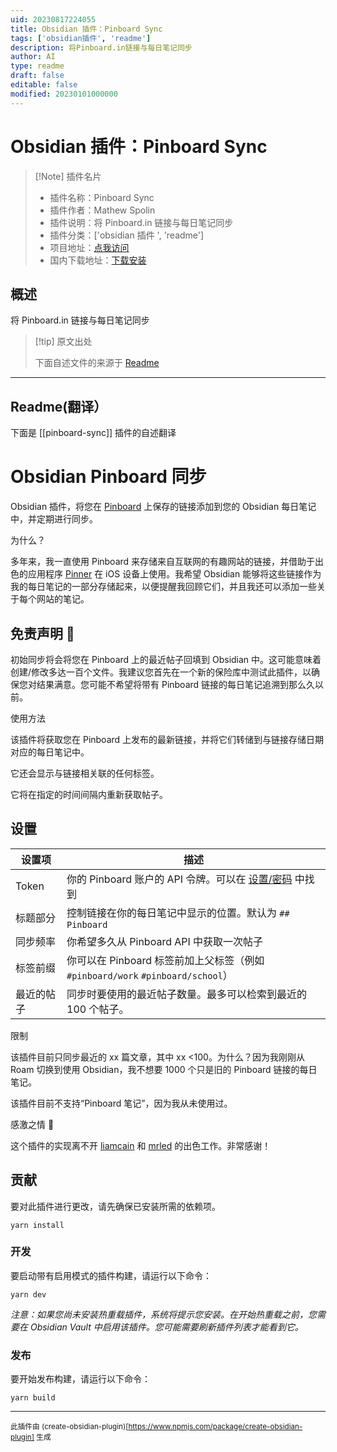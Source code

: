 ```yaml
---
uid: 20230817224055
title: Obsidian 插件：Pinboard Sync
tags: ['obsidian插件', 'readme']
description: 将Pinboard.in链接与每日笔记同步
author: AI
type: readme
draft: false
editable: false
modified: 20230101000000
---
```


# Obsidian 插件：Pinboard Sync

> [!Note] 插件名片
> - 插件名称：Pinboard Sync
> - 插件作者：Mathew Spolin
> - 插件说明：将 Pinboard.in 链接与每日笔记同步
> - 插件分类：['obsidian 插件 ', 'readme']
> - 项目地址：[点我访问](https://github.com/Automatt/obsidian-pinboard-sync)
> - 国内下载地址：[下载安装](https://pkmer.cn/products/plugin/pluginMarket/?pinboard-sync)

## 概述

将 Pinboard.in 链接与每日笔记同步

> [!tip] 原文出处
>
>下面自述文件的来源于 [Readme](https://ghproxy.net/https://raw.githubusercontent.com/Automatt/obsidian-pinboard-sync/master/README.md)

---

## Readme(翻译）

下面是 [[pinboard-sync]] 插件的自述翻译

# Obsidian Pinboard 同步

Obsidian 插件，将您在 [Pinboard](http://Pinboard.in) 上保存的链接添加到您的 Obsidian 每日笔记中，并定期进行同步。

为什么？

多年来，我一直使用 Pinboard 来存储来自互联网的有趣网站的链接，并借助于出色的应用程序 [Pinner](http://pinnerapp.net) 在 iOS 设备上使用。我希望 Obsidian 能够将这些链接作为我的每日笔记的一部分存储起来，以便提醒我回顾它们，并且我还可以添加一些关于每个网站的笔记。

## 免责声明 🚨

初始同步将会将您在 Pinboard 上的最近帖子回填到 Obsidian 中。这可能意味着创建/修改多达一百个文件。我建议您首先在一个新的保险库中测试此插件，以确保您对结果满意。您可能不希望将带有 Pinboard 链接的每日笔记追溯到那么久以前。

使用方法

该插件将获取您在 Pinboard 上发布的最新链接，并将它们转储到与链接存储日期对应的每日笔记中。

它还会显示与链接相关联的任何标签。

它将在指定的时间间隔内重新获取帖子。

## 设置

| 设置项         | 描述                                                                                      |
| --------------- | ------------------------------------------------------------------------------------------------ |
| Token           | 你的 Pinboard 账户的 API 令牌。可以在 [设置/密码](https://pinboard.in/settings/password) 中找到|
| 标题部分 | 控制链接在你的每日笔记中显示的位置。默认为 `## Pinboard`    |
| 同步频率  | 你希望多久从 Pinboard API 中获取一次帖子                                      |
| 标签前缀      | 你可以在 Pinboard 标签前加上父标签（例如 `#pinboard/work` `#pinboard/school`）   |
| 最近的帖子    | 同步时要使用的最近帖子数量。最多可以检索到最近的 100 个帖子。           |

限制

该插件目前只同步最近的 xx 篇文章，其中 xx <100。为什么？因为我刚刚从 Roam 切换到使用 Obsidian，我不想要 1000 个只是旧的 Pinboard 链接的每日笔记。

该插件目前不支持“Pinboard 笔记”，因为我从未使用过。

感激之情 🙏

这个插件的实现离不开 [liamcain](https://github.com/liamcain/obsidian-things-logbook) 和 [mrled](https://github.com/mrled/pinboardtool) 的出色工作。非常感谢！

## 贡献

要对此插件进行更改，请先确保已安装所需的依赖项。

```
yarn install
```

### 开发

要启动带有启用模式的插件构建，请运行以下命令：

```
yarn dev
```

_注意：如果您尚未安装热重载插件，系统将提示您安装。在开始热重载之前，您需要在 Obsidian Vault 中启用该插件。您可能需要刷新插件列表才能看到它。_

### 发布

要开始发布构建，请运行以下命令：

```
yarn build
```

---

<sub>此插件由 (create-obsidian-plugin)[https://www.npmjs.com/package/create-obsidian-plugin] 生成</sub>
